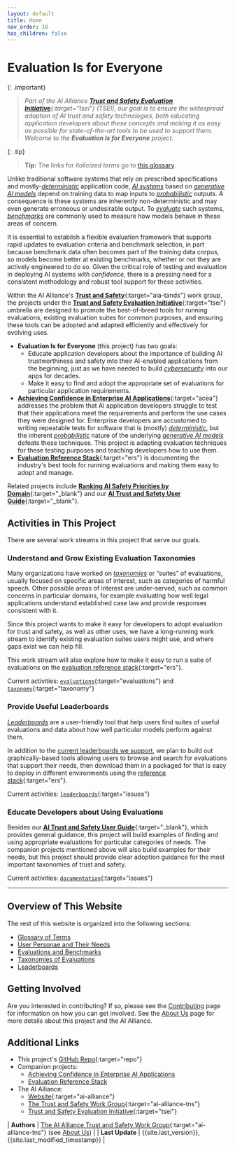 ```yaml
---
layout: default
title: Home
nav_order: 10
has_children: false
---
```


# Evaluation Is for Everyone

{: .important}
> _Part of the AI Alliance [**Trust and Safety Evaluation Initiative**](https://thealliance.ai/core-projects/trust-and-safety-evaluations){:target="tsei"} (TSEI), our goal is to ensure the widespread adoption of AI trust and safety technologies, both educating application developers about these concepts and making it as easy as possible for state-of-the-art tools to be used to support them. Welcome to the **Evaluation Is for Everyone** project._

{: .tip}
> **Tip:** The links for _italicized terms_ go to [this glossary]({{site.glossaryurl}}).

Unlike traditional software systems that rely on prescribed specifications and mostly-[_deterministic_]({{site.glossaryurl}}/#determinism) application code, [_AI systems_]({{site.glossaryurl}}/#ai-system) based on [_generative AI models_]({{site.glossaryurl}}/#generative-ai-model) depend on training data to map inputs to [_probabilistic_]({{site.glossaryurl}}/#probability-and-statistics) outputs. A consequence is these systems are inherently non-deterministic and may even generate erroneous or undesirable output. To [_evaluate_]({{site.glossaryurl}}/#evaluation) such systems, [_benchmarks_]({{site.glossaryurl}}/#benchmark) are commonly used to measure how models behave in these areas of concern. 

It is essential to establish a flexible evaluation framework that supports rapid updates to evaluation criteria and benchmark selection, in part because benchmark data often becomes part of the training data corpus, so models become better at existing benchmarks, whether or not they are actively engineered to do so. Given the critical role of testing and evaluation in deploying AI systems _with confidence_, there is a pressing need for a consistent methodology and robust tool support for these activities.

<!--
> See this short [presentation]({{site.baseurl}}/files/TSEI-Overview.pdf) (PDF) about the Trust and Safety Evaluations Initiative. 
-->

Within the AI Alliance's [**Trust and Safety**](https://thealliance.ai/focus-areas/trust-and-safety){:target="aia-tands"} work group, the projects under the [**Trust and Safety Evaluation Initiative**](https://thealliance.ai/core-projects/trust-and-safety-evaluations){:target="tsei"} umbrella are designed to promote the best-of-breed tools for running evaluations, existing evaluation suites for common purposes, and ensuring these tools can be adopted and adapted efficiently and effectively for evolving uses. 

* **Evaluation Is for Everyone** (this project) has two goals:
	* Educate application developers about the importance of building AI trustworthiness and safety into their AI-enabled applications from the beginning, just as we have needed to build [_cybersecurity_]({{site.glossaryurl}}/#security) into our apps for decades.
	* Make it easy to find and adopt the appropriate set of evaluations for particular application requirements.
*  [**Achieving Confidence in Enterprise AI Applications**](https://the-ai-alliance.github.io/ai-application-testing/){:target="acea"} addresses the problem that AI application developers struggle to test that their applications meet the requirements and perform the use cases they were designed for. Enterprise developers are accustomed to writing repeatable tests for software that is (mostly) [_deterministic_]({{site.glossaryurl}}/#determinism), but the inherent [_probabilistic_]({{site.glossaryurl}}#probability-and-statistics) nature of the underlying [_generative AI models_]({{site.glossaryurl}}/#generative-ai-model) defeats these techniques. This project is adapting evaluation techniques for these testing purposes and teaching developers how to use them.
* [**Evaluation Reference Stack**](https://the-ai-alliance.github.io/eval-ref-stack/){:target="ers"} is documenting the industry's best tools for running evaluations and making them easy to adopt and manage.

Related projects include [**Ranking AI Safety Priorities by Domain**](https://the-ai-alliance.github.io/ranking-safety-priorities/){:target="_blank"} and our [**AI Trust and Safety User Guide**](https://the-ai-alliance.github.io/trust-safety-user-guide/){:target="_blank"}.

## Activities in This Project

There are several work streams in this project that serve our goals.

### Understand and Grow Existing Evaluation Taxonomies

Many organizations have worked on [_taxonomies_]({{site.glossaryurl}}/#taxonomy) or &ldquo;suites&rdquo; of evaluations, usually focused on specific areas of interest, such as categories of harmful speech. Other possible areas of interest are under-served, such as common concerns in particular domains, for example evaluating how well legal applications understand established case law and provide responses consistent with it. 

Since this project wants to make it easy for developers to adopt evaluation for trust and safety, as well as other uses, we have a long-running work stream to identify existing evaluation suites users might use, and where gaps exist we can help fill.

This work stream will also explore how to make it easy to run a suite of evaluations on the [evaluation reference stack](https://the-ai-alliance.github.io/eval-ref-stack/){:target="ers"}.

Current activities: [`evaluations`](https://github.com/orgs/The-AI-Alliance/projects/23/views/1?filterQuery=label%3Aevaluations){:target="evaluations"} and [`taxonomy`](https://github.com/orgs/The-AI-Alliance/projects/23/views/1?filterQuery=label%3Ataxonomy){:target="taxonomy"}

### Provide Useful Leaderboards

[_Leaderboards_]({{site.glossaryurl}}/#leaderboard) are a user-friendly tool that help users find suites of useful evaluations and data about how well particular models perform against them. 

In addition to the [current leaderboards we support]({{site.baseurl}}/leaderboards/leaderboards), we plan to build out graphically-based tools allowing users to browse and search for evaluations that support their needs, then download them in a packaged for that is easy to deploy in different environments using the [reference stack](https://the-ai-alliance.github.io/eval-ref-stack/){:target="ers"}.

Current activities: [`leaderboards`](https://github.com/orgs/The-AI-Alliance/projects/23/views/1?filterQuery=label%3Aleaderboards){:target="issues"}

### Educate Developers about Using Evaluations

Besides our [**AI Trust and Safety User Guide**](https://the-ai-alliance.github.io/trust-safety-user-guide/){:target="_blank"}, which provides general guidance, this project will build examples of finding and using appropriate evaluations for particular categories of needs. The companion projects mentioned above will also build examples for their needs, but this project should provide clear adoption guidance for the most important taxonomies of trust and safety.

Current activities: [`documentation`](https://github.com/orgs/The-AI-Alliance/projects/23/views/1?filterQuery=label%3Adocumentation){:target="issues"}

---

## Overview of This Website

The rest of this website is organized into the following sections:

* [Glossary of Terms]({{site.glossaryurl}})
* [User Personae and Their Needs]({{site.baseurl}}/user-personae/user-personae)
* [Evaluations and Benchmarks]({{site.baseurl}}/evaluations/evaluations)
* [Taxonomies of Evaluations]({{site.baseurl}}/taxonomy/taxonomy)
* [Leaderboards]({{site.baseurl}}/leaderboards/leaderboards)

## Getting Involved

Are you interested in contributing? If so, please see the [Contributing]({{site.baseurl}}/contributing) page for information on how you can get involved. See the [About Us]({{site.baseurl}}/about) page for more details about this project and the AI Alliance.

## Additional Links

* This project's [GitHub Repo](https://github.com/The-AI-Alliance/trust-safety-evals){:target="repo"}
* Companion projects: 
	* <a href="https://the-ai-alliance.github.io/ai-application-testing/" target="acea">Achieving Confidence in Enterprise AI Applications</a>
	* <a href="https://the-ai-alliance.github.io/eval-ref-stack/" target="ers">Evaluation Reference Stack</a>
* The AI Alliance: 
	* [Website](https://thealliance.ai){:target="ai-alliance"}
	* [The Trust and Safety Work Group](https://thealliance.ai/focus-areas/trust-and-safety){:target="ai-alliance-tns"} 
	* [Trust and Safety Evaluation Initiative](https://thealliance.ai/core-projects/trust-and-safety-evaluations){:target="tsei"}

| **Authors** | [The AI Alliance Trust and Safety Work Group](https://thealliance.ai/focus-areas/trust-and-safety){:target="ai-alliance-tns"} (see [About Us]({{site.baseurl}}/about)) |
| **Last Update** | {{site.last_version}}, {{site.last_modified_timestamp}} |
